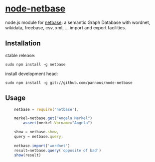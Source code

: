 # [node-netbase](https://github.com/pannous/node-netbase)
node.js module for [netbase](https://github.com/pannous/netbase): a semantic Graph Database with wordnet, wikidata, freebase, csv, xml, ... import and export facilities.




## Installation
stable release:

`sudo npm install -g netbase`


install development head:

`sudo npm install -g git://github.com/pannous/node-netbase`

## Usage
```javascript
    netbase = require('netbase'),

    merkel=netbase.get("Angela Merkel")
		assert(merkel.Vorname="Angela")

    show = netbase.show,
    query = netbase.query;
    
    netbase.import('wordnet')
    result=netbase.query('opposite of bad')
    show(result)
```
